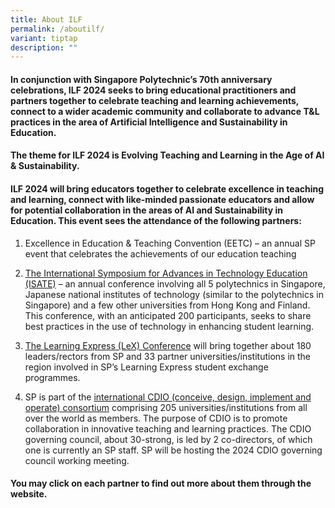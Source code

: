 ```yaml
---
title: About ILF
permalink: /aboutilf/
variant: tiptap
description: ""
---
```

<h4>In conjunction with Singapore Polytechnic’s 70th anniversary celebrations, ILF 2024 seeks to bring educational practitioners and partners together to celebrate teaching and learning achievements, connect to a wider academic community and collaborate to advance T&amp;L practices in the area of Artificial Intelligence and Sustainability in Education.</h4>
<h4>The theme for ILF 2024 is <strong>Evolving Teaching and Learning in the Age of AI &amp; Sustainability</strong>.</h4>
<h4>ILF 2024 will bring educators together to celebrate excellence in teaching and learning, connect with like-minded passionate educators and allow for potential collaboration in the areas of AI and Sustainability in Education. This event sees the attendance of the following partners:​</h4>
<ol data-tight="true" class="tight">
<li>
<p>Excellence in Education &amp; Teaching Convention (EETC) – an annual SP
event that celebrates the achievements of our education teaching</p>
</li>
<li>
<p><a href="https://isate2024.sp.edu.sg/" rel="noopener noreferrer nofollow" target="_blank">The International Symposium for Advances in Technology Education (ISATE)</a> –
an annual conference involving all 5 polytechnics in Singapore, Japanese
national institutes of technology (similar to the polytechnics in Singapore)
and a few other universities from Hong Kong and Finland. This conference,
with an anticipated 200 participants, seeks to share best practices in
the use of technology in enhancing student learning.</p>
</li>
<li>
<p><a href="/lex2024/" rel="noopener noreferrer nofollow" target="_blank">The Learning Express (LeX) Conference</a> will
bring together about 180 leaders/rectors from SP and 33 partner universities/institutions
in the region involved in SP’s Learning Express student exchange programmes.</p>
</li>
<li>
<p>SP is part of the <a href="http://www.cdio.org/" rel="noopener noreferrer nofollow" target="_blank">international CDIO (conceive, design, implement and operate) consortium</a> comprising
205 universities/institutions from all over the world as members. The purpose
of CDIO is to promote collaboration in innovative teaching and learning
practices. The CDIO governing council, about 30-strong, is led by 2 co-directors,
of which one is currently an SP staff. SP will be hosting the 2024 CDIO
governing council working meeting.</p>
</li>
</ol>
<h4>You may click on each partner to find out more about them through the website.</h4>
<p></p>